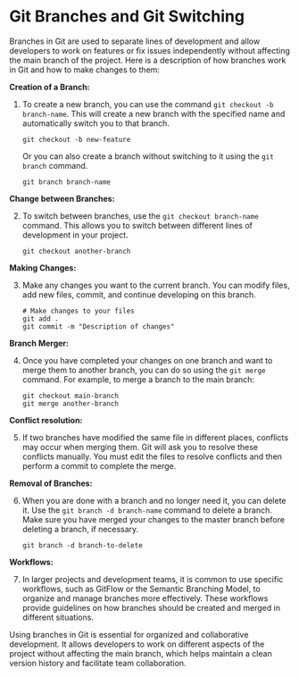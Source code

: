 # Git Branches and Git Switching

Branches in Git are used to separate lines of development and allow developers to work on features or fix issues independently without affecting the main branch of the project. Here is a description of how branches work in Git and how to make changes to them:

**Creation of a Branch:**

1. To create a new branch, you can use the command `git checkout -b branch-name`. This will create a new branch with the specified name and automatically switch you to that branch.

    ```shell
    git checkout -b new-feature
    ```

    Or you can also create a branch without switching to it using the `git branch` command.

    ```shell
    git branch branch-name
    ```

**Change between Branches:**

2. To switch between branches, use the `git checkout branch-name` command. This allows you to switch between different lines of development in your project.

    ```shell
    git checkout another-branch
    ```

**Making Changes:**

3. Make any changes you want to the current branch. You can modify files, add new files, commit, and continue developing on this branch.

    ```shell
    # Make changes to your files
    git add .
    git commit -m "Description of changes"
    ```

**Branch Merger:**

4. Once you have completed your changes on one branch and want to merge them to another branch, you can do so using the `git merge` command. For example, to merge a branch to the main branch:

    ```shell
    git checkout main-branch
    git merge another-branch
    ```

**Conflict resolution:**

5. If two branches have modified the same file in different places, conflicts may occur when merging them. Git will ask you to resolve these conflicts manually. You must edit the files to resolve conflicts and then perform a commit to complete the merge.

**Removal of Branches:**

6. When you are done with a branch and no longer need it, you can delete it. Use the `git branch -d branch-name` command to delete a branch. Make sure you have merged your changes to the master branch before deleting a branch, if necessary.

    ```shell
    git branch -d branch-to-delete
    ```

**Workflows:**

7. In larger projects and development teams, it is common to use specific workflows, such as GitFlow or the Semantic Branching Model, to organize and manage branches more effectively. These workflows provide guidelines on how branches should be created and merged in different situations.

Using branches in Git is essential for organized and collaborative development. It allows developers to work on different aspects of the project without affecting the main branch, which helps maintain a clean version history and facilitate team collaboration.
